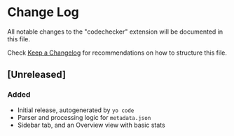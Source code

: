 # Change Log

All notable changes to the "codechecker" extension will be documented in this file.

Check [Keep a Changelog](http://keepachangelog.com/) for recommendations on how to structure this file.

## [Unreleased]

### Added

- Initial release, autogenerated by `yo code`
- Parser and processing logic for ``metadata.json``
- Sidebar tab, and an Overview view with basic stats
